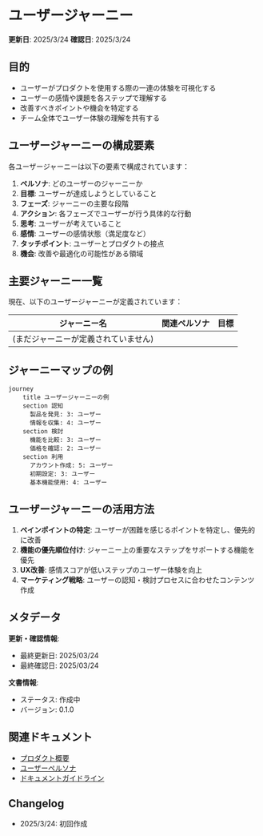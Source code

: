 # ユーザージャーニー

**更新日**: 2025/3/24
**確認日**: 2025/3/24

## 目的

- ユーザーがプロダクトを使用する際の一連の体験を可視化する
- ユーザーの感情や課題を各ステップで理解する
- 改善すべきポイントや機会を特定する
- チーム全体でユーザー体験の理解を共有する

## ユーザージャーニーの構成要素

各ユーザージャーニーは以下の要素で構成されています：

1. **ペルソナ**: どのユーザーのジャーニーか
2. **目標**: ユーザーが達成しようとしていること
3. **フェーズ**: ジャーニーの主要な段階
4. **アクション**: 各フェーズでユーザーが行う具体的な行動
5. **思考**: ユーザーが考えていること
6. **感情**: ユーザーの感情状態（満足度など）
7. **タッチポイント**: ユーザーとプロダクトの接点
8. **機会**: 改善や最適化の可能性がある領域

## 主要ジャーニー一覧

現在、以下のユーザージャーニーが定義されています：

| ジャーニー名 | 関連ペルソナ | 目標 |
|--------------|--------------|------|
| (まだジャーニーが定義されていません) | | |

## ジャーニーマップの例

```mermaid
journey
    title ユーザージャーニーの例
    section 認知
      製品を発見: 3: ユーザー
      情報を収集: 4: ユーザー
    section 検討
      機能を比較: 3: ユーザー
      価格を確認: 2: ユーザー
    section 利用
      アカウント作成: 5: ユーザー
      初期設定: 3: ユーザー
      基本機能使用: 4: ユーザー
```

## ユーザージャーニーの活用方法

1. **ペインポイントの特定**: ユーザーが困難を感じるポイントを特定し、優先的に改善
2. **機能の優先順位付け**: ジャーニー上の重要なステップをサポートする機能を優先
3. **UX改善**: 感情スコアが低いステップのユーザー体験を向上
4. **マーケティング戦略**: ユーザーの認知・検討プロセスに合わせたコンテンツ作成

## メタデータ

**更新・確認情報**:
- 最終更新日: 2025/03/24
- 最終確認日: 2025/03/24

**文書情報**:
- ステータス: 作成中
- バージョン: 0.1.0

## 関連ドキュメント

- [プロダクト概要](../README.md)
- [ユーザーペルソナ](../personas/README.md)
- [ドキュメントガイドライン](../../README.md)

## Changelog

- 2025/3/24: 初回作成